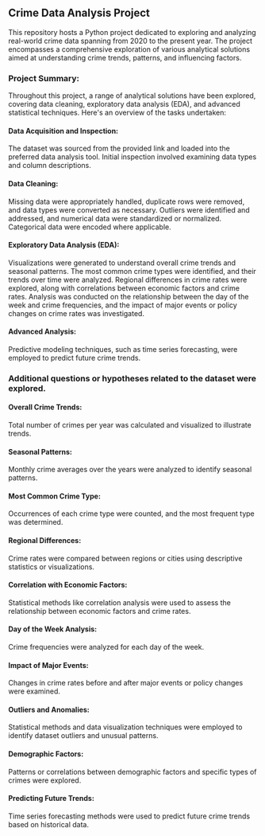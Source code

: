 ## Crime Data Analysis Project

This repository hosts a Python project dedicated to exploring and analyzing real-world crime data spanning from 2020 to the present year. The project encompasses a comprehensive exploration of various analytical solutions aimed at understanding crime trends, patterns, and influencing factors.

### Project Summary:

Throughout this project, a range of analytical solutions have been explored, covering data cleaning, exploratory data analysis (EDA), and advanced statistical techniques. Here's an overview of the tasks undertaken:

#### Data Acquisition and Inspection:

The dataset was sourced from the provided link and loaded into the preferred data analysis tool. Initial inspection involved examining data types and column descriptions.

#### Data Cleaning:

Missing data were appropriately handled, duplicate rows were removed, and data types were converted as necessary. Outliers were identified and addressed, and numerical data were standardized or normalized. Categorical data were encoded where applicable.

#### Exploratory Data Analysis (EDA):

Visualizations were generated to understand overall crime trends and seasonal patterns. The most common crime types were identified, and their trends over time were analyzed. Regional differences in crime rates were explored, along with correlations between economic factors and crime rates. Analysis was conducted on the relationship between the day of the week and crime frequencies, and the impact of major events or policy changes on crime rates was investigated.

#### Advanced Analysis:

Predictive modeling techniques, such as time series forecasting, were employed to predict future crime trends.

### Additional questions or hypotheses related to the dataset were explored.

#### Overall Crime Trends:

Total number of crimes per year was calculated and visualized to illustrate trends.

#### Seasonal Patterns:

Monthly crime averages over the years were analyzed to identify seasonal patterns.

#### Most Common Crime Type:

Occurrences of each crime type were counted, and the most frequent type was determined.

#### Regional Differences:

Crime rates were compared between regions or cities using descriptive statistics or visualizations.

#### Correlation with Economic Factors:

Statistical methods like correlation analysis were used to assess the relationship between economic factors and crime rates.

#### Day of the Week Analysis:

Crime frequencies were analyzed for each day of the week.

#### Impact of Major Events:

Changes in crime rates before and after major events or policy changes were examined.

#### Outliers and Anomalies:

Statistical methods and data visualization techniques were employed to identify dataset outliers and unusual patterns.

#### Demographic Factors:

Patterns or correlations between demographic factors and specific types of crimes were explored.

#### Predicting Future Trends:

Time series forecasting methods were used to predict future crime trends based on historical data.
